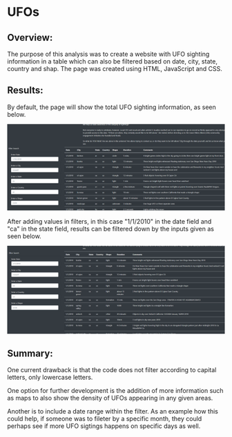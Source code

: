 # UFOs

## Overview:
The purpose of this analysis was to create a website with UFO sighting information in a table which can also be filtered based on date, city, state, country and shap. The page was created using HTML, JavaScript and CSS.

## Results:

By default, the page will show the total UFO sighting information, as seen below.

![UFOs_1](static/images/UFOs_1.png)

After adding values in filters, in this case "1/1/2010" in the date field and "ca" in the state field, results can be filtered down by the inputs given as seen below.

![UFOs_2](static/images/UFOs_2.png)

## Summary:
One current drawback is that the code does not filter according to capital letters, only lowercase letters.

One option for further development is the addition of more information such as maps to also show the density of UFOs appearing in any given areas.

Another is to include a date range within the filter. As an example how this could help, if someone was to fileter by a specific month, they could perhaps see if more UFO sigtings happens on specific days as well.
